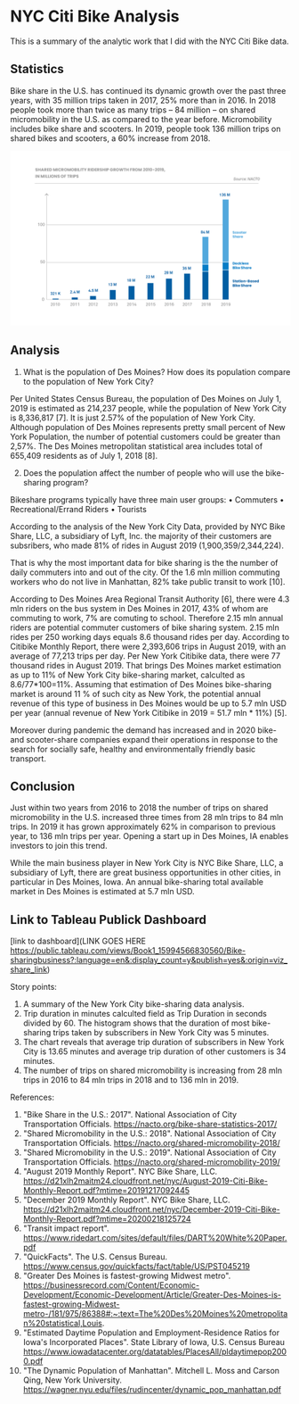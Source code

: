 # NYC Citi Bike Analysis 
This is a summary of the analytic work that I did with the NYC Citi Bike data.


## Statistics

Bike share in the U.S. has continued its dynamic growth over the past three years, with 35 million trips taken in 2017, 25% more than in 2016. 
In 2018 people took more than twice as many trips – 84 million – on shared micromobility in the U.S. as compared to the year before.
Micromobility includes bike share and scooters.
In 2019, people took 136 million trips on shared bikes and scooters, a 60% increase from 2018.


![](sharedmicrosnapshot_2.png)


## Analysis


1. What is the population of Des Moines? How does its population compare to the population of New York City? 

Per United States Census Bureau, the population of Des Moines on July 1, 2019 is estimated as 214,237 people, while the population of New York City is 8,336,817 [7].
It is just 2.57% of the population of New York City. Although population of Des Moines represents pretty small percent of New York Population, the number of potential customers could be greater than 2,57%.
The Des Moines metropolitan statistical area includes total of 655,409 residents as of July 1, 2018 [8].

2. Does the population affect the number of people who will use the bike-sharing program?

Bikeshare programs typically have three main user groups:
• Commuters
• Recreational/Errand Riders
• Tourists

According to the analysis of the New York City Data, provided by NYC Bike Share, LLC, a subsidiary of Lyft, Inc. the majority of their customers are subsribers, who made 81% of rides in August 2019 (1,900,359/2,344,224).

That is why the most important data for bike sharing is the the number of daily commuters into and out of the city.
Of the 1.6 mln million commuting workers who do not live in Manhattan, 82% take public transit to work [10].


According to Des Moines Area Regional Transit Authority [6], there were 4.3 mln riders on the bus system in Des Moines in 2017, 43% of whom are commuting to work, 7% are comuting to school.
Therefore 2.15 mln annual riders are potential commuter customers of bike sharing system. 2.15 mln rides per 250 working days equals 8.6 thousand rides per day.
According to Citibike Monthly Report, there were 2,393,606 trips in August 2019, with an average of 77,213 trips per day.
Per New York Citibike data, there were 77 thousand rides in August 2019. That brings Des Moines market estimation as up to 11% of New York City bike-sharing market, calculted as 8.6/77*100=11%.
Assuming that estimation of Des Moines bike-sharing market is around 11 % of such city as New York, the potential annual revenue of this type of business in Des Moines would be up to 5.7 mln USD per year 
(annual revenue of New York Citibike in 2019 = 51.7 mln  * 11%) [5].

Moreover during pandemic the demand has increased and in 2020 bike- and scooter-share companies expand their operations in response to the search for socially safe, healthy and environmentally friendly basic transport.

## Conclusion 
Just within two years from 2016 to 2018 the number of trips on shared micromobility in the U.S. increased three times from 28 mln trips to 84 mln trips. In 2019 it has grown approximately 62% in comparison to previous year, to 136 mln trips per year. Opening a start up in Des Moines, IA enables investors to join this trend.

While the main business player in New York City is NYC Bike Share, LLC, a subsidiary of Lyft, there are great business opportunities in other cities, in particular in Des Moines, Iowa.
An annual bike-sharing total available market in Des Moines is estimated at 5.7 mln USD.


## Link to Tableau Publick Dashboard
[link to dashboard](LINK GOES HERE 
https://public.tableau.com/views/Book1_15994566830560/Bike-sharingbusiness?:language=en&:display_count=y&publish=yes&:origin=viz_share_link)

Story points:

1. A summary of the New York City bike-sharing data analysis.
2. Trip duration in minutes calculted field as Trip Duration in seconds divided by 60. The histogram shows that the duration of most bike-sharing trips taken by subscribers in New York City was 5 minutes.
3. The chart reveals that average trip duration of subscribers in New York City is 13.65 minutes and average trip duration of other customers is 34 minutes.
4. The number of trips on shared micromobility is increasing from 28 mln trips in 2016 to 84 mln trips in 2018 and to 136 mln in 2019.


References:

1. "Bike Share in the U.S.: 2017". National Association of City Transportation Officials. https://nacto.org/bike-share-statistics-2017/
2. "Shared Micromobility in the U.S.: 2018". National Association of City Transportation Officials. https://nacto.org/shared-micromobility-2018/
3. "Shared Micromobility in the U.S.: 2019". National Association of City Transportation Officials. https://nacto.org/shared-micromobility-2019/
4. "August 2019 Monthly Report". NYC Bike Share, LLC. https://d21xlh2maitm24.cloudfront.net/nyc/August-2019-Citi-Bike-Monthly-Report.pdf?mtime=20191217092445
5. "December 2019 Monthly Report". NYC Bike Share, LLC. https://d21xlh2maitm24.cloudfront.net/nyc/December-2019-Citi-Bike-Monthly-Report.pdf?mtime=20200218125724
6. "Transit impact report". https://www.ridedart.com/sites/default/files/DART%20White%20Paper.pdf
7. "QuickFacts". The U.S. Census Bureau. https://www.census.gov/quickfacts/fact/table/US/PST045219
8. "Greater Des Moines is fastest-growing Midwest metro". https://businessrecord.com/Content/Economic-Development/Economic-Development/Article/Greater-Des-Moines-is-fastest-growing-Midwest-metro-/181/975/86388#:~:text=The%20Des%20Moines%20metropolitan%20statistical,Louis.
9. "Estimated Daytime Population and Employment-Residence Ratios for Iowa's Incorporated Places". State Library of Iowa, U.S. Census Bureau https://www.iowadatacenter.org/datatables/PlacesAll/pldaytimepop2000.pdf
10. "The Dynamic Population of Manhattan". Mitchell L. Moss and Carson Qing, New York University. https://wagner.nyu.edu/files/rudincenter/dynamic_pop_manhattan.pdf